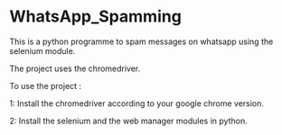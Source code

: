 # WhatsApp_Spamming
This is a python programme to spam messages on whatsapp using the selenium module.    

The project uses the chromedriver.    

To use the project :   

  1: Install the chromedriver according to your google chrome version.   
  
  2: Install the selenium and the web manager modules in python.  
  
